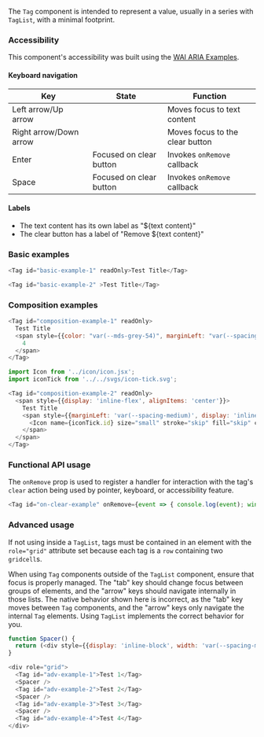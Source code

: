 The `Tag` component is intended to represent a value, usually in a series with `TagList`, with a minimal footprint.

### Accessibility

This component's accessibility was built using the [WAI ARIA Examples](https://www.w3.org/TR/wai-aria-practices-1.1/examples/grid/LayoutGrids.html#ex2_label).

#### Keyboard navigation

| Key | State | Function |
| --- | --- | --- |
| Left arrow/Up arrow | | Moves focus to text content |
| Right arrow/Down arrow | | Moves focus to the clear button |
| Enter | Focused on clear button | Invokes `onRemove` callback |
| Space | Focused on clear button | Invokes `onRemove` callback |

#### Labels

- The text content has its own label as "${text content}"
- The clear button has a label of "Remove ${text content}"

### Basic examples

```js
<Tag id="basic-example-1" readOnly>Test Title</Tag>
```

```js
<Tag id="basic-example-2" >Test Title</Tag>
```

### Composition examples

```js
<Tag id="composition-example-1" readOnly>
  Test Title
  <span style={{color: "var(--mds-grey-54)", marginLeft: "var(--spacing-medium)"}}>
    4
  </span>
</Tag>
```

```js
import Icon from '../icon/icon.jsx';
import iconTick from '../../svgs/icon-tick.svg';

<Tag id="composition-example-2" readOnly>
  <span style={{display: 'inline-flex', alignItems: 'center'}}>
    Test Title
    <span style={{marginLeft: 'var(--spacing-medium)', display: 'inline-flex', alignItems: 'center'}}>
      <Icon name={iconTick.id} size="small" stroke="skip" fill="skip" currentColor="skip" />
    </span>
  </span>
</Tag>
```

### Functional API usage

The `onRemove` prop is used to register a handler for interaction with the tag's `clear` action being used by pointer, keyboard, or accessibility feature.


```js
<Tag id="on-clear-example" onRemove={event => { console.log(event); window.alert('Removed!'); }}>Test Title</Tag>
```

### Advanced usage

If not using inside a `TagList`, tags must be contained in an element with the `role="grid"` attribute set because each tag is a `row` containing two `gridcell`s.

When using `Tag` components outside of the `TagList` component, ensure that focus is properly managed. The "tab" key should change focus between groups of elements, and the "arrow" keys should navigate internally in those lists. The native behavior shown here is incorrect, as the "tab" key moves between `Tag` components, and the "arrow" keys only navigate the internal `Tag` elements. Using `TagList` implements the correct behavior for you.

```js
function Spacer() {
  return (<div style={{display: 'inline-block', width: 'var(--spacing-medium)'}} />);
}

<div role="grid">
  <Tag id="adv-example-1">Test 1</Tag>
  <Spacer />
  <Tag id="adv-example-2">Test 2</Tag>
  <Spacer />
  <Tag id="adv-example-3">Test 3</Tag>
  <Spacer />
  <Tag id="adv-example-4">Test 4</Tag>
</div>
```
